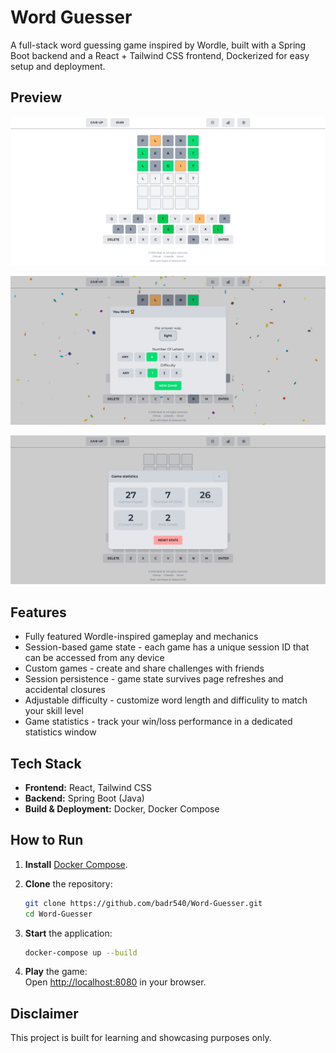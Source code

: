 # Word Guesser

A full-stack word guessing game inspired by Wordle, built with a Spring Boot backend and a React + Tailwind CSS frontend, Dockerized for easy setup and deployment.

## Preview

![Gameplay Screenshot](./images/Gameplay.png)

![Win Screenshot](./images/Win.png)

![Statistics screen](./images/Statistics.png)

## Features

- Fully featured Wordle-inspired gameplay and mechanics 
- Session-based game state - each game has a unique session ID that can be accessed from any device
- Custom games - create and share challenges with friends
- Session persistence - game state survives page refreshes and accidental closures  
- Adjustable difficulty - customize word length and difficulity to match your skill level
- Game statistics - track your win/loss performance in a dedicated statistics window

## Tech Stack

- **Frontend:** React, Tailwind CSS
- **Backend:** Spring Boot (Java)
- **Build & Deployment:** Docker, Docker Compose

## How to Run

1. **Install** [Docker Compose](https://docs.docker.com/compose/install/).
2. **Clone** the repository:

    ```bash
    git clone https://github.com/badr540/Word-Guesser.git
    cd Word-Guesser
    ```
3. **Start** the application:

    ```bash
    docker-compose up --build
    ```
4. **Play** the game:  
   Open [http://localhost:8080](http://localhost:8080) in your browser.

## Disclaimer

This project is built for learning and showcasing purposes only.
